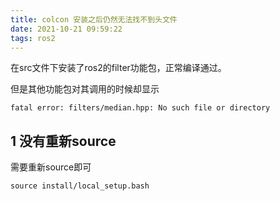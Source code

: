 ```yaml
---
title: colcon 安装之后仍然无法找不到头文件
date: 2021-10-21 09:59:22
tags: ros2
---
```


在src文件下安装了ros2的filter功能包，正常编译通过。

但是其他功能包对其调用的时候却显示

```
fatal error: filters/median.hpp: No such file or directory
```

## 1 没有重新source

需要重新source即可

```
source install/local_setup.bash
```

